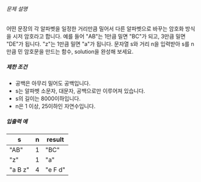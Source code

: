 <h6 class="guide-section-title">문제 설명</h6>
      <div class="markdown solarized-dark"><p>어떤 문장의 각 알파벳을 일정한 거리만큼 밀어서 다른 알파벳으로 바꾸는 암호화 방식을 시저 암호라고 합니다.  예를 들어 &quot;AB&quot;는 1만큼 밀면 &quot;BC&quot;가 되고, 3만큼 밀면 &quot;DE&quot;가 됩니다. &quot;z&quot;는 1만큼 밀면 &quot;a&quot;가 됩니다. 문자열 s와 거리 n을 입력받아 s를 n만큼 민 암호문을 만드는 함수, solution을 완성해 보세요.</p>

<h5>제한 조건</h5>

<ul>
<li>공백은 아무리 밀어도 공백입니다.</li>
<li>s는 알파벳 소문자, 대문자, 공백으로만 이루어져 있습니다.</li>
<li>s의 길이는 8000이하입니다.</li>
<li>n은 1 이상, 25이하인 자연수입니다.</li>
</ul>

<h5>입출력 예</h5>
<table class="table">
        <thead><tr>
<th>s</th>
<th>n</th>
<th>result</th>
</tr>
</thead>
        <tbody><tr>
<td>&quot;AB&quot;</td>
<td>1</td>
<td>&quot;BC&quot;</td>
</tr>
<tr>
<td>&quot;z&quot;</td>
<td>1</td>
<td>&quot;a&quot;</td>
</tr>
<tr>
<td>&quot;a B z&quot;</td>
<td>4</td>
<td>&quot;e F d&quot;</td>
</tr>
</tbody>
      </table></div>